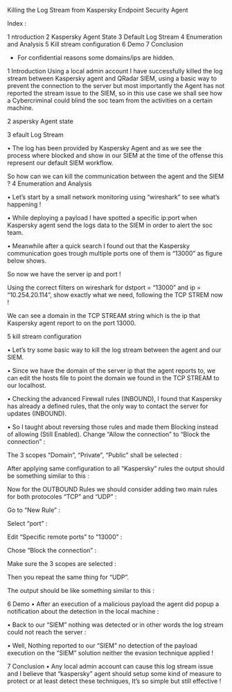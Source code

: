 Killing the Log Stream from Kaspersky Endpoint Security Agent


Index :

1 ntroduction
2	Kaspersky Agent State
3	Default Log Stream
4	Enumeration and Analysis
5	Kill stream configuration
6	Demo
7	Conclusion


+ For confidential reasons some domains/ips are hidden.


1	Introduction
Using a local admin account I have successfully killed the log stream between Kaspersky agent and QRadar SIEM, using a basic way to prevent the connection to the server but most importantly the Agent has not reported the stream issue to the SIEM, so in this use case we shall see how a Cybercriminal could blind the soc team from the activities on a certain machine.
 


2 aspersky Agent state



3 efault Log Stream



•	The log has been provided by Kaspersky Agent and as we see the process where blocked and show in our SIEM at the time of the offense this represent our default SIEM workflow.
 
So how can we can kill the communication between the agent and the SIEM ?
4 Enumeration and Analysis


•	Let’s start by a small network monitoring using “wireshark” to see what’s happening !



•	While deploying a payload I have spotted a specific ip:port when Kaspersky agent send the logs data to the SIEM in order to alert the soc team.

•	Meanwhile after a quick search I found out that the Kaspersky communication goes trough multiple ports one of them is “13000” as figure below shows.


So now we have the server ip and port !
 


Using the correct filters on wireshark for dstport = “13000” and ip = “10.254.20.114”, show exactly what we need, following the TCP STREM now !

We can see a domain in the TCP STREAM string which is the ip that Kaspersky agent report to on the port 13000.
 


5 kill stream configuration


•	Let’s try some basic way to kill the log stream between the agent and our SIEM.


•	Since we have the domain of the server ip that the agent reports to, we can edit the hosts file to point the domain we found in the TCP STREAM to our localhost.




 
•	Checking the advanced Firewall rules (INBOUND), I found that Kaspersky has already a defined rules, that the only way to contact the server for updates (INBOUND).


•	So I taught about reversing those rules and made them Blocking instead of allowing (Still Enabled).
Change “Allow the connection” to “Block the connection” :

 
The 3 scopes “Domain”, “Private”, “Public” shall be selected :



After applying same configuration to all “Kaspersky” rules the output should be something similar to this :

 

Now for the OUTBOUND Rules we should consider adding two main rules for both protocoles “TCP” and “UDP” :


Go to “New Rule” :



Select “port” :



Edit “Specific remote ports” to “13000” :

 

Chose “Block the connection” :



Make sure the 3 scopes are selected :



Then you repeat the same thing for “UDP”.


The output should be like something similar to this :

 
6 Demo
•	After an execution of a malicious payload the agent did popup a notification about the detection in the local machine :


•	Back to our “SIEM” nothing was detected or in other words the log stream could not reach the server :



•	Well, Nothing reported to our “SIEM” no detection of the payload execution on the “SIEM” solution neither the evasion technique applied !


7 Conclusion
•	Any local admin account can cause this log stream issue and I believe that “kaspersky” agent should setup some kind of measure to protect or at least detect these techniques, It’s so simple but still effective !

